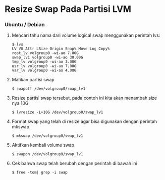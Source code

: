 # Resize Swap Pada Partisi LVM

### Ubuntu / Debian
1. Mencari tahu nama dari volume logical swap menggunakan perintah lvs:
    ```
    $ lvs
    LV VG Attr LSize Origin Snap% Move Log Copy%
    root_lv volgroup0 -wi-ao 7.00G
    swap_lv1 volgroup0 -wi-ao 30.00G
    tmp_lv volgroup0 -wi-ao 3.00G
    usr_lv volgroup0 -wi-ao 7.00G
    var_lv volgroup0 -wi-ao 4.00G
    ```
2. Matikan partisi swap
    ```
    $ swapoff /dev/volgroup0/swap_lv1
    ```
3. Resize partisi swap tersebut, pada contoh ini kita akan menambah size nya 10G
    ```
    $ lvresize -L+10G /dev/volgroup0/swap_lv1
    ```
4. Format swap yang telah di resize agar bisa digunakan dengan perintah mkswap
    ```
    $ mkswap /dev/volgroup0/swap_lv1
    ```
5. Aktifkan kembali volume swap
    ```
    $ swapon /dev/volgroup0/swap_lv1
    ```
6. Cek bahwa swap telah berubah dengan perintah di bawah ini
    ```
    $ free -tom| grep -i swap
    ```
